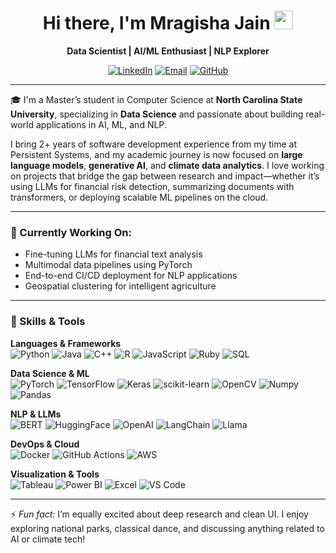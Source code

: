 <h1 align="center">
  Hi there, I'm Mragisha Jain <img src="https://media.giphy.com/media/hvRJCLFzcasrR4ia7z/giphy.gif" width="30px"/>
</h1>

<p align="center">
  <strong>Data Scientist | AI/ML Enthusiast | NLP Explorer</strong>
</p>

<p align="center">
  <a href="https://www.linkedin.com/in/mragisha-jain/"><img src="https://img.shields.io/badge/LinkedIn-blue?style=flat&logo=linkedin" alt="LinkedIn"/></a>
  <a href="mailto:jainmragisha24@gmail.com"><img src="https://img.shields.io/badge/Email-D14836?style=flat&logo=gmail&logoColor=white" alt="Email"/></a>
  <a href="https://github.com/mragisha"><img src="https://img.shields.io/badge/GitHub-black?style=flat&logo=github" alt="GitHub"/></a>
</p>

---

🎓 I'm a Master’s student in Computer Science at **North Carolina State University**, specializing in **Data Science** and passionate about building real-world applications in AI, ML, and NLP.

I bring 2+ years of software development experience from my time at Persistent Systems, and my academic journey is now focused on **large language models**, **generative AI**, and **climate data analytics**. I love working on projects that bridge the gap between research and impact—whether it’s using LLMs for financial risk detection, summarizing documents with transformers, or deploying scalable ML pipelines on the cloud.

---

### 🚀 Currently Working On:
- Fine-tuning LLMs for financial text analysis  
- Multimodal data pipelines using PyTorch  
- End-to-end CI/CD deployment for NLP applications  
- Geospatial clustering for intelligent agriculture  

---

### 🧠 Skills & Tools

**Languages & Frameworks**  
![Python](https://img.shields.io/badge/Python-3776AB?style=flat&logo=python&logoColor=white)
![Java](https://img.shields.io/badge/Java-ED8B00?style=flat&logo=java&logoColor=white)
![C++](https://img.shields.io/badge/C++-00599C?style=flat&logo=c%2B%2B&logoColor=white)
![R](https://img.shields.io/badge/R-276DC3?style=flat&logo=r&logoColor=white)
![JavaScript](https://img.shields.io/badge/JavaScript-F7DF1E?style=flat&logo=javascript&logoColor=black)
![Ruby](https://img.shields.io/badge/Ruby-CC342D?style=flat&logo=ruby&logoColor=white)
![SQL](https://img.shields.io/badge/SQL-336791?style=flat&logo=postgresql&logoColor=white)

**Data Science & ML**  
![PyTorch](https://img.shields.io/badge/PyTorch-EE4C2C?style=flat&logo=pytorch&logoColor=white)
![TensorFlow](https://img.shields.io/badge/TensorFlow-FF6F00?style=flat&logo=tensorflow&logoColor=white)
![Keras](https://img.shields.io/badge/Keras-D00000?style=flat&logo=keras&logoColor=white)
![scikit-learn](https://img.shields.io/badge/scikit--learn-F7931E?style=flat&logo=scikit-learn&logoColor=white)
![OpenCV](https://img.shields.io/badge/OpenCV-5C3EE8?style=flat&logo=opencv&logoColor=white)
![Numpy](https://img.shields.io/badge/Numpy-013243?style=flat&logo=numpy&logoColor=white)
![Pandas](https://img.shields.io/badge/Pandas-150458?style=flat&logo=pandas&logoColor=white)

**NLP & LLMs**  
![BERT](https://img.shields.io/badge/BERT-FFB6C1?style=flat&logo=google&logoColor=white)
![HuggingFace](https://img.shields.io/badge/HuggingFace-FFD21F?style=flat&logo=huggingface&logoColor=black)
![OpenAI](https://img.shields.io/badge/OpenAI-412991?style=flat&logo=openai&logoColor=white)
![LangChain](https://img.shields.io/badge/LangChain-000000?style=flat&logo=chainlink&logoColor=white)
![Llama](https://img.shields.io/badge/LLaMA-4C4C4C?style=flat)

**DevOps & Cloud**  
![Docker](https://img.shields.io/badge/Docker-2496ED?style=flat&logo=docker&logoColor=white)
![GitHub Actions](https://img.shields.io/badge/GitHub_Actions-2088FF?style=flat&logo=github-actions&logoColor=white)
![AWS](https://img.shields.io/badge/AWS-232F3E?style=flat&logo=amazon-aws&logoColor=white)

**Visualization & Tools**  
![Tableau](https://img.shields.io/badge/Tableau-E97627?style=flat&logo=tableau&logoColor=white)
![Power BI](https://img.shields.io/badge/Power_BI-F2C811?style=flat&logo=powerbi&logoColor=black)
![Excel](https://img.shields.io/badge/Microsoft_Excel-217346?style=flat&logo=microsoft-excel&logoColor=white)
![VS Code](https://img.shields.io/badge/VS_Code-007ACC?style=flat&logo=visual-studio-code&logoColor=white)

---

⚡ *Fun fact:* I’m equally excited about deep research and clean UI. I enjoy exploring national parks, classical dance, and discussing anything related to AI or climate tech!
